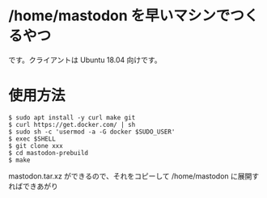 # /home/mastodon を早いマシンでつくるやつ

です。クライアントは Ubuntu 18.04 向けです。

# 使用方法

	$ sudo apt install -y curl make git
	$ curl https://get.docker.com/ | sh
	$ sudo sh -c 'usermod -a -G docker $SUDO_USER'
	$ exec $SHELL
	$ git clone xxx
	$ cd mastodon-prebuild
	$ make

mastodon.tar.xz ができるので、それをコピーして /home/mastodon に展開すればできあがり

